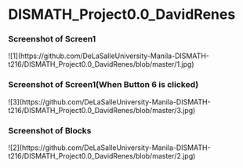 # DISMATH_Project0.0_DavidRenes
<h3>Screenshot of Screen1</h3>
![1](https://github.com/DeLaSalleUniversity-Manila-DISMATH-t216/DISMATH_Project0.0_DavidRenes/blob/master/1.jpg)
<h3>Screenshot of Screen1(When Button 6 is clicked)</h3>
![3](https://github.com/DeLaSalleUniversity-Manila-DISMATH-t216/DISMATH_Project0.0_DavidRenes/blob/master/3.jpg)
<h3>Screenshot of Blocks</h3>
![2](https://github.com/DeLaSalleUniversity-Manila-DISMATH-t216/DISMATH_Project0.0_DavidRenes/blob/master/2.jpg)
